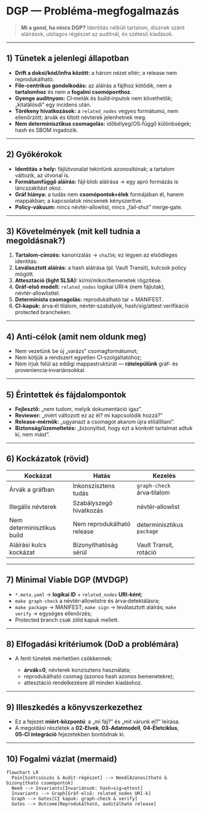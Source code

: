 # DGP — Probléma‑megfogalmazás

> **Mi a gond, ha nincs DGP?** Identitás nélküli tartalom, dísznek szánt aláírások, utólagos régészet az auditnál, és széteső kiadások.

---

## 1) Tünetek a jelenlegi állapotban

* **Drift a doksi/kód/infra között:** a három nézet eltér; a release nem reprodukálható.
* **File‑centrikus gondolkodás:** az aláírás a fájlhoz kötődik, nem a **tartalomhoz** és nem a **fogalmi csomóponthoz**.
* **Gyenge auditnyom:** CI‑meták és build‑inputok nem követhetők; „kitalálósdi” egy incidens után.
* **Törékeny hivatkozások:** a `related_nodes` vegyes formátumú, nem ellenőrzött; árvák és tiltott névterek jelenhetnek meg.
* **Nem determinisztikus csomagolás:** időbélyeg/OS‑függő különbségek; hash és SBOM ingadozik.

---

## 2) Gyökérokok

* **Identitás ≠ hely:** fájlútvonalat tekintünk azonosítónak; a tartalom változik, az útvonal is.
* **Formátumfüggő aláírás:** fájl‑blob aláírása → egy apró formázás is láncszakítást okoz.
* **Gráf hiánya:** a tudás nem **csomópontok+élek** formájában él, hanem mappákban; a kapcsolatok nincsenek kényszerítve.
* **Policy‑vákuum:** nincs névtér‑allowlist, nincs „fail‑shut” merge‑gate.

---

## 3) Követelmények (mit kell tudnia a megoldásnak?)

1. **Tartalom‑címzés:** kanonizálás → `sha256`; ez legyen az elsődleges identitás.
2. **Leválasztott aláírás:** a hash aláírása (pl. Vault Transit), kulcsok policy mögött.
3. **Attesztáció (light SLSA):** ki/mi/mikor/bemenetek rögzítése.
4. **Gráf‑első modell:** `related_nodes` logikai URI‑k (nem fájlutak), névtér‑allowlisttel.
5. **Determinista csomagolás:** reprodukálható tar + MANIFEST.
6. **CI‑kapuk:** árva‑él tilalom, névtér‑szabályok, hash/sig/attest verifikáció protected brancheken.

---

## 4) Anti‑célok (amit **nem** oldunk meg)

* Nem vezetünk be új „varázs” csomagformátumot;
* Nem kötjük a rendszert egyetlen CI‑szolgáltatóhoz;
* Nem írjuk felül az eddigi mappastruktúrát — **rátelepülünk** gráf‑ és proveniencia‑invariánsokkal.

---

## 5) Érintettek és fájdalompontok

* **Fejlesztő:** „nem tudom, melyik dokumentáció igaz”.
* **Reviewer:** „miért változott ez az él? mi kapcsolódik hozzá?”
* **Release‑mérnök:** „ugyanazt a csomagot akarom újra előállítani”.
* **Biztonság/üzemeltetés:** „bizonyítsd, hogy ezt a konkrét tartalmat adtuk ki, nem mást”.

---

## 6) Kockázatok (rövid)

| Kockázat                   | Hatás                      | Kezelés                    |
| -------------------------- | -------------------------- | -------------------------- |
| Árvák a gráfban            | Inkonszisztens tudás       | `graph-check` árva‑tilalom |
| Illegális névterek         | Szabályszegő hivatkozás    | névtér‑allowlist           |
| Nem determinisztikus build | Nem reprodukálható release | determinisztikus `package` |
| Aláírási kulcs kockázat    | Bizonyíthatóság sérül      | Vault Transit, rotáció     |

---

## 7) Minimal Viable DGP (MVDGP)

* `*.meta.yaml` → **logikai ID** + `related_nodes` **URI‑ként**;
* `make graph-check` a névtér‑allowlistre és árva‑detektálásra;
* `make package` → MANIFEST; `make sign` → leválasztott aláírás; `make verify` → egységes ellenőrzés;
* Protected branch csak zöld kapuk mellett.

---

## 8) Elfogadási kritériumok (DoD a problémára)

* A fenti tünetek mérhetően csökkennek:

    * **árvák=0**, névterek konzisztens használata;
    * reprodukálható csomag (azonos hash azonos bemenetekre);
    * attesztáció rendelkezésre áll minden kiadáshoz.

---

## 9) Illeszkedés a könyvszerkezethez

* Ez a fejezet **miért‑központú**: a „mi fáj?” és „mit várunk el?” leírása.
* A megoldási részletek a **02‑Elvek**, **03‑Adatmodell**, **04‑Életciklus**, **05‑CI integráció** fejezetekben bontódnak ki.

---

## 10) Fogalmi vázlat (mermaid)

```mermaid
flowchart LR
  Pain[Szétcsúszás & Audit-régészet] --> Need[Azonosítható & bizonyítható csomópontok]
  Need --> Invariants[Invariánsok: hash→sig→attest]
  Invariants --> Graph[Gráf-első: related_nodes URI-k]
  Graph --> Gates[CI kapuk: graph-check & verify]
  Gates --> Outcome[Reprodukálható, auditálható release]
```
